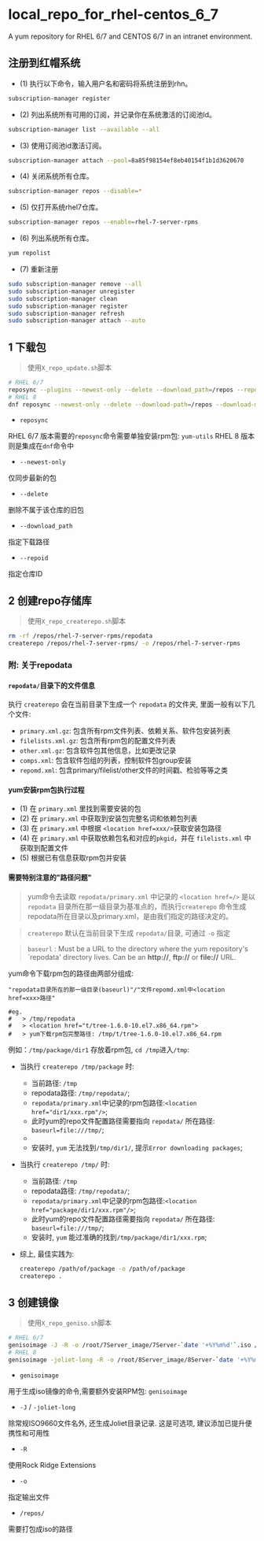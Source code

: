 # local_repo_for_rhel-centos_6_7
 A yum repository  for RHEL 6/7 and CENTOS 6/7 in an intranet environment.


## 注册到红帽系统

- (1) 执行以下命令，输入用户名和密码将系统注册到rhn。

```bash
subscription-manager register
```

- (2) 列出系统所有可用的订阅，并记录你在系统激活的订阅池Id。

```bash
subscription-manager list --available --all
```

- (3) 使用订阅池id激活订阅。

```bash
subscription-manager attach --pool=8a85f98154ef8eb40154f1b1d3620670
```

- (4) 关闭系统所有仓库。 

```bash
subscription-manager repos --disable=*
```

- (5) 仅打开系统rhel7仓库。

```bash
subscription-manager repos --enable=rhel-7-server-rpms
```

- (6) 列出系统所有仓库。

```bash
yum repolist
```

- (7) 重新注册

```bash
sudo subscription-manager remove --all
sudo subscription-manager unregister
sudo subscription-manager clean
sudo subscription-manager register
sudo subscription-manager refresh
sudo subscription-manager attach --auto
```

## 1 下载包

> 使用`X_repo_update.sh`脚本

```bash
# RHEL 6/7
reposync --plugins --newest-only --delete --download_path=/repos --repoid=rhel-7-server-rpms
# RHEL 8
dnf reposync --newest-only --delete --download-path=/repos --download-metadata --repoid=rhel-8-for-x86_64-baseos-rpms
```

- `reposync`

RHEL 6/7 版本需要的`reposync`命令需要单独安装rpm包: `yum-utils`
RHEL 8 版本则是集成在`dnf`命令中

- `--newest-only`

仅同步最新的包

- `--delete`

删除不属于该仓库的旧包

- `--download_path`

指定下载路径

- `--repoid`

指定仓库ID

## 2 创建repo存储库

> 使用`X_repo_createrepo.sh`脚本

```bash
rm -rf /repos/rhel-7-server-rpms/repodata
createrepo /repos/rhel-7-server-rpms/ -o /repos/rhel-7-server-rpms
```

### 附: 关于repodata

#### `repodata/`目录下的文件信息

执行 `createrepo` 会在当前目录下生成一个 `repodata` 的文件夹, 里面一般有以下几个文件:
- `primary.xml.gz`: 包含所有rpm文件列表、依赖关系、软件包安装列表 
- `filelists.xml.gz`: 包含所有rpm包的配置文件列表  
- `other.xml.gz`: 包含软件包其他信息，比如更改记录  
- `comps.xml`: 包含软件包组的列表，控制软件包group安装  
- `repomd.xml`: 包含primary/filelist/other文件的时间戳、检验等等之类   

#### yum安装rpm包执行过程

- (1) 在 `primary.xml` 里找到需要安装的包  
- (2) 在 `primary.xml` 中获取到安装包完整名词和依赖包列表  
- (3) 在 `primary.xml` 中根据 `<location href=xxx/>`获取安装包路径
- (4) 在 `primary.xml` 中获取依赖包名和对应的`pkgid`，并在 `filelists.xml` 中获取到配置文件
- (5) 根据已有信息获取rpm包并安装  

#### 需要特别注意的"路径问题"

> yum命令去读取 `repodata/primary.xml` 中记录的 `<location href=/>` 是以 `repodata` 目录所在那一级目录为基准点的，而执行`createrepo` 命令生成repodata所在目录以及primary.xml，是由我们指定的路径决定的。

> `createrepo` 默认在当前目录下生成 `repodata/`目录, 可通过 `-o` 指定

> `baseurl` : Must be a URL to the directory where the yum repository's `repodata' directory lives. Can be an **http://**, **ftp://** or **file://** URL.

yum命令下载rpm包的路径由两部分组成:

```
"repodata目录所在的那一级目录(baseurl)"/"文件repomd.xml中<location href=xxx>路径"

#eg.
#   > /tmp/repodata
#   > <location href="t/tree-1.6.0-10.el7.x86_64.rpm">
#   > yum下载rpm包完整路径: /tmp/t/tree-1.6.0-10.el7.x86_64.rpm
```

例如：`/tmp/package/dir1` 存放着rpm包, `cd /tmp`进入`/tmp`: 

- 当执行 `createrepo /tmp/package` 时:  
    * 当前路径: `/tmp`
    * repodata路径: `/tmp/repodata/`;  
    * `repodata/primary.xml`中记录的rpm包路径:`<location href="dir1/xxx.rpm"/>`;  
    * 此时yum的repo文件配置路径需要指向 `repodata/` 所在路径: `baseurl=file:///tmp/`;  
    * 
    * 安装时, `yum` 无法找到`/tmp/dir1/`, 提示`Error downloading packages`;  

- 当执行 `createrepo /tmp/` 时:  
    * 当前路径: `/tmp`
    * repodata路径: `/tmp/repodata/`;  
    * `repodata/primary.xml`中记录的rpm包路径:`<location href="package/dir1/xxx.rpm"/>`;  
    * 此时yum的repo文件配置路径需要指向 `repodata/` 所在路径: `baseurl=file:///tmp/`;  
    * 安装时, `yum` 能过准确的找到`/tmp/package/dir1/xxx.rpm`; 

- 综上, 最佳实践为:  

    ```bash
    createrepo /path/of/package -o /path/of/package
    createrepo .
    ```

## 3 创建镜像

> 使用`X_repo_geniso.sh`脚本

```bash
# RHEL 6/7
genisoimage -J -R -o /root/7Server_image/7Server-`date '+%Y%m%d'`.iso /repos/
# RHEL 8
genisoimage -joliet-long -R -o /root/8Server_image/8Server-`date '+%Y%m%d'`.iso /repos/
```
- `genisoimage`

用于生成iso镜像的命令,需要额外安装RPM包: `genisoimage`

- `-J` / `-joliet-long`

除常规ISO9660文件名外, 还生成Joliet目录记录. 这是可选项, 建议添加已提升便携性和可用性

- `-R`

使用Rock Ridge Extensions 

- `-o`

指定输出文件

- `/repos/`

需要打包成iso的路径